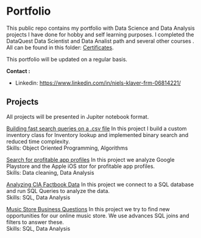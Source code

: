 # Portfolio

This public repo contains my portfolio with Data Science and Data Analysis projects I have done for hobby and self learning purposes. I completed the DataQuest Data Scientist and Data Analist path and several other courses . All can be found in this folder:  [Certificates](https://github.com/NielsKlaver/Portfolio/tree/master/Certificates). 

This portfolio will be updated on a regular basis. 

__Contact :__
* Linkedin: https://www.linkedin.com/in/niels-klaver-frm-06814221/


## Projects

All projects will be presented in Jupiter notebook format.

[Building fast search queries on a .csv file](https://github.com/NielsKlaver/public_projects/blob/master/Building%20Fast%20Queries%20on%20Inventory%20CSV/Building%20Fast%20Queries%20on%20a%20CSV.ipynb ) In this project I build a custom inventory class for Inventory lookup and implemented binary search and reduced time complexity.<br>
Skills: Object Oriented Programming, Algorithms

[Search for profitable app profiles](https://github.com/NielsKlaver/public_projects/blob/master/Profitable%20App%20Profiles%20for%20the%20App%20Store%20and%20Google%20Play%20Markets/app_store.ipynb)  In this project we analyze Google Playstore and the Apple iOS stor for profitable app profiles.<br>Skills: Data cleaning, Data Analysis

[Analyzing CIA Factbook Data](https://github.com/NielsKlaver/public_projects/blob/master/Analyzing%20CIA%20Factbook%20Data%20Using%20SQL/%20Analyzing%20CIA%20Factbook%20Data%20Using%20Python%20%2B%20SQL.ipynb) In this project we connect to a SQL database and run SQL Queries to analyze the data.<br>Skills: SQL, Data Analysis

[Music Store Business Questions](https://github.com/NielsKlaver/public_projects/blob/master/Answering%20Music%20Store%20%20Business%20Questions%20using%20SQL/Answering%20Business%20Questions%20with%20SQL.ipynb) In this project we try to find new opportunities for our online music store. We use advances SQL joins and filters to answer these.<br>
Skills: SQL, Data Analysis



